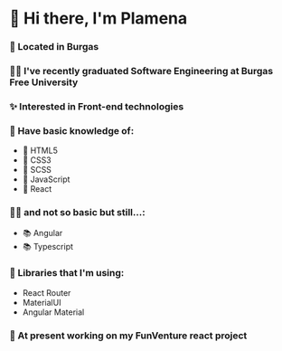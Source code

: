 # 👋 Hi there, I'm Plamena

### 🌊 Located in Burgas

### :woman_student: I've recently graduated Software Engineering at Burgas Free University

### :sparkles: Interested in Front-end technologies

### 📖 Have basic knowledge of:
-  🚀 HTML5
-  🚀 CSS3
-  🚀 SCSS
-  🚀 JavaScript
-  🚀 React

### 💁‍♀️ and not so basic but still...:
-  📚 Angular
-  📚 Typescript

### 🔖 Libraries that I'm using:
- React Router
- MaterialUI
- Angular Material


<!-- ### 👩‍💻 Currently learning:
-  -->



### 🌱 At present working on my FunVenture react project

